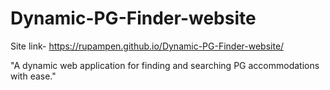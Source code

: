 # Dynamic-PG-Finder-website
Site link- https://rupampen.github.io/Dynamic-PG-Finder-website/

"A dynamic web application for finding and searching PG accommodations with ease."

